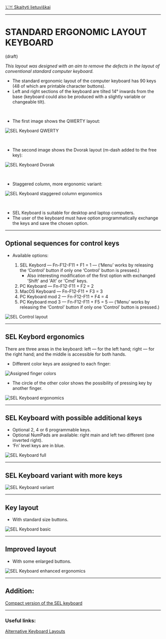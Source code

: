 [🇱🇹 Skaityti lietuviškai](SKAITYK.md)

-----------------------------------

# STANDARD ERGONOMIC LAYOUT KEYBOARD
(draft)

_This layout was designed with an aim to remove the defects in the layout of conventional standard computer keyboard._

+ The standard ergonomic layout of the computer keyboard has 90 keys (48 of which are printable character buttons).
+ Left and right sections of the keyboard are tilted 14° inwards from the base (keyboard could also be produced with a slightly variable or changeable tilt).

<br>

+ The first image shows the QWERTY layout:

![SEL Keyboard QWERTY](img/sel-keyboard-qwerty.png)

<br>

+ The second image shows the Dvorak layout (m-dash added to the free key):

![SEL Keyboard Dvorak](img/sel-keyboard-dvorak.png)

<br>

+ Staggered column, more ergonomic variant:

![SEL Keyboard staggered column ergonomics](img/sel-keyboard-basic-column-stagger.png)

<br>

+ SEL Keyboard is suitable for desktop and laptop computers.
+ The user of the keyboard must have option programmatically exchange the keys and save the chosen option.

-----------------------------------------------

## Optional sequences for control keys

+ Available options:

  1. SEL Keybord — Fn-F12-F11 + F1 = 1 — (‘Menu’ works by releasing the ‘Control’ button if only one ‘Control’ button is pressed.)
     +  Also interesting modification of the first option with exchanged 'Shift' and 'Alt' or 'Cmd' keys.
  2. PC Keyboard — Fn-F12-F11 + F2 = 2
  3. MacOS Keyboard — Fn-F12-F11 + F3 = 3
  4. PC Keyboard mod 2 — Fn-F12-F11 + F4 = 4
  5. PC Keyboard mod 3 — Fn-F12-F11 + F5 = 5 — (‘Menu’ works by releasing the ‘Control’ button if only one ‘Control’ button is pressed.)

![SEL Control layout](img/vald.png)

-----------------------------------------------

## SEL Keybord ergonomics

There are three areas in the keyboard: left — for the left hand; right — for the right hand; and the middle is accessible for both hands.

+ Different color keys are assigned to each finger:

![Assigned finger colors](img/prst.png)

+ The circle of the other color shows the possibility of pressing key by another finger.

![SEL Keyboard ergonomics](img/sel-keyboard-ergonomics.png)

-----------------------------------------------

## SEL Keyboard with possible additional keys

+ Optional 2, 4 or 6 programmable keys.
+ Optional NumPads are available: right main and left two different (one inverted right).
+ ‘Fn’ level keys are in blue.

![SEL Keyboard full](img/sel-keyboard-full.png)

-----------------------------------------------

## SEL Keyboard variant with more keys

![SEL Keyboard variant](img/sel-keyboard-variant.png)

-----------------------------------------------

## Key layout

+ With standard size buttons.

![SEL Keyboard basic](img/sel-keyboard-basic.png)

-----------------------------------------------

## Improved layout

+ With some enlarged buttons.

![SEL Keyboard enhanced ergonomics](img/sel-keyboard-enhanced.png)

-----------------------------------------------

## Addition:

[Compact version of the SEL keyboard](sel-compact-keyboard.md)

-----------------------------------------------


### Useful links:

[Alternative Keyboard Layouts](http://xahlee.info/kbd/dvorak_and_all_keyboard_layouts.html)
